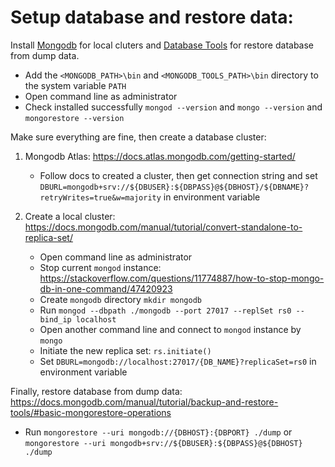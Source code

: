 # Setup database and restore data:

Install [Mongodb](https://docs.mongodb.com/manual/installation/) for local cluters and [Database Tools](https://docs.mongodb.com/database-tools/installation/installation/) for restore database from dump data.

- Add the `<MONGODB_PATH>\bin` and `<MONGODB_TOOLS_PATH>\bin` directory to the system variable `PATH`
- Open command line as administrator
- Check installed successfully `mongod --version` and `mongo --version` and `mongorestore --version`

Make sure everything are fine, then create a database cluster:

1. Mongodb Atlas: https://docs.atlas.mongodb.com/getting-started/

   - Follow docs to created a cluster, then get connection string and set `DBURL=mongodb+srv://${DBUSER}:${DBPASS}@${DBHOST}/${DBNAME}?retryWrites=true&w=majority` in environment variable

2. Create a local cluster: https://docs.mongodb.com/manual/tutorial/convert-standalone-to-replica-set/

   - Open command line as administrator
   - Stop current `mongod` instance: https://stackoverflow.com/questions/11774887/how-to-stop-mongo-db-in-one-command/47420923
   - Create `mongodb` directory `mkdir mongodb`
   - Run `mongod --dbpath ./mongodb --port 27017 --replSet rs0 --bind_ip localhost`
   - Open another command line and connect to `mongod` instance by `mongo`
   - Initiate the new replica set: `rs.initiate()`
   - Set `DBURL=mongodb://localhost:27017/{DB_NAME}?replicaSet=rs0` in environment variable

Finally, restore database from dump data: https://docs.mongodb.com/manual/tutorial/backup-and-restore-tools/#basic-mongorestore-operations

- Run `mongorestore --uri mongodb://{DBHOST}:{DBPORT} ./dump` or `mongorestore --uri mongodb+srv://${DBUSER}:${DBPASS}@${DBHOST} ./dump`

